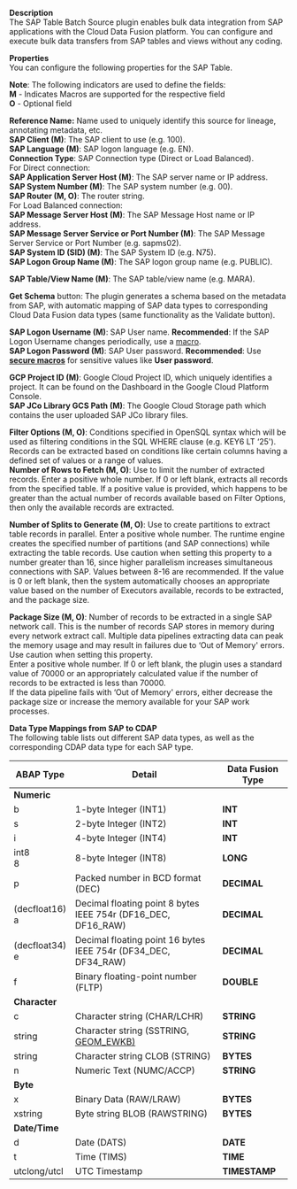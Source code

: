 **Description**  
The SAP Table Batch Source plugin enables bulk data integration from SAP
applications with the Cloud Data Fusion platform. You can configure and execute
bulk data transfers from SAP tables and views without any coding.  

**Properties**  
You can configure the following properties for the SAP Table.  

**Note**: The following indicators are used to define the fields:  
**M** - Indicates Macros are supported for the respective field  
**O** - Optional field  

**Reference Name:** Name used to uniquely identify this source for lineage,
annotating metadata, etc.  
**SAP Client (M)**: The SAP client to use (e.g. 100).  
**SAP Language (M)**: SAP logon language (e.g. EN).  
**Connection Type**: SAP Connection type (Direct or Load Balanced).   
For Direct connection:  
**SAP Application Server Host (M)**: The SAP server name or IP address.  
**SAP System Number (M)**: The SAP system number (e.g. 00).  
**SAP Router (M, O)**: The router string.  
For Load Balanced connection:   
**SAP Message Server Host (M)**: The SAP Message Host name or IP address.  
**SAP Message Server Service or Port Number (M)**: The SAP Message Server
Service or Port Number (e.g. sapms02).  
**SAP System ID (SID) (M)**: The SAP System ID (e.g. N75).  
**SAP Logon Group Name (M)**: The SAP logon group name (e.g. PUBLIC).  

**SAP Table/View Name (M)**: The SAP table/view name (e.g. MARA).  

**Get Schema** button: The plugin generates a schema based on the metadata from
SAP, with automatic mapping of SAP data types to corresponding Cloud Data Fusion
data types (same functionality as the Validate button).  

**SAP Logon Username (M)**: SAP User name. **Recommended**: If the SAP Logon
Username changes periodically, use a [macro](
    https://cdap.atlassian.net/wiki/spaces/DOCS/pages/382043060/Using+macros+to+create+a+dynamic+data+pipeline).  
**SAP Logon Password (M)**: SAP User password. **Recommended**: Use
[**secure macros**](
https://cdap.atlassian.net/wiki/spaces/DOCS/pages/801767425/Using+Secure+Keys)
for sensitive values like **User password**.  

**GCP Project ID (M)**: Google Cloud Project ID, which uniquely identifies a
project. It can be found on the Dashboard in the Google Cloud Platform Console.  
**SAP JCo Library GCS Path (M)**: The Google Cloud Storage path which
contains the user uploaded SAP JCo library files.  

**Filter Options (M, O)**: Conditions specified in OpenSQL syntax which will be
used as filtering conditions in the SQL WHERE clause (e.g. KEY6 LT ‘25').
Records can be extracted based on conditions like certain columns having a
defined set of values or a range of values.  
**Number of Rows to Fetch (M, O)**: Use to limit the number of extracted records.
Enter a positive whole number. If 0 or left blank, extracts all records from the
specified table. If a positive value is provided, which happens to be greater
than the actual number of records available based on Filter Options, then only
the available records are extracted.

**Number of Splits to Generate (M, O)**: Use to create partitions to extract
table records in parallel. Enter a positive whole number. The runtime engine
creates the specified number of partitions (and SAP connections) while
extracting the table records. Use caution when setting this property to a number
greater than 16, since higher parallelism increases simultaneous connections
with SAP. Values between 8-16 are recommended. If the value is 0 or left blank,
then the system automatically chooses an appropriate value based on the number
of Executors available, records to be extracted, and the package size.  

**Package Size (M, O)**: Number of records to be extracted in a single SAP
network call. This is the number of records SAP stores in memory during every
network extract call. Multiple data pipelines extracting data can peak the
memory usage and may result in failures due to ‘Out of Memory' errors. Use
caution when setting this property.   
Enter a positive whole number. If 0 or left blank, the plugin uses a standard
value of 70000 or an appropriately calculated value if the number of records to
be extracted is less than 70000.   
If the data pipeline fails with ‘Out of Memory' errors, either decrease the
package size or increase the memory available for your SAP work processes.  

**Data Type Mappings from SAP to CDAP**  
The following table lists out different SAP data types, as well as the
corresponding CDAP data type for each SAP type.  

<table>
<thead>
<tr>
<th>ABAP Type</th>
<th>Detail</th>
<th>Data Fusion Type</th>
</tr>
</thead>
<tbody>
<tr>
<td><strong>Numeric</strong></td>
<td></td>
<td></td>
</tr>
<tr>
<td>b</td>
<td>1-byte Integer (INT1)</td>
<td><strong>INT</strong></td>
</tr>
<tr>
<td>s</td>
<td>2-byte Integer (INT2)</td>
<td><strong>INT</strong></td>
</tr>
<tr>
<td>i</td>
<td>4-byte Integer (INT4)</td>
<td><strong>INT</strong></td>
</tr>
<tr>
<td>int8<br>
8</td>
<td>8-byte Integer (INT8)</td>
<td><strong>LONG</strong></td>
</tr>
<tr>
<td>p</td>
<td>Packed number in BCD format (DEC)</td>
<td><strong>DECIMAL</strong></td>
</tr>
<tr>
<td>(decfloat16)<br>
a</td>
<td>Decimal floating point 8 bytes IEEE 754r (DF16_DEC, DF16_RAW)</td>
<td><strong>DECIMAL</strong></td>
</tr>
<tr>
<td>(decfloat34)<br>
e</td>
<td>Decimal floating point 16 bytes IEEE 754r (DF34_DEC, DF34_RAW)</td>
<td><strong>DECIMAL</strong></td>
</tr>
<tr>
<td>f</td>
<td>Binary floating-point number (FLTP)</td>
<td><strong>DOUBLE</strong></td>
</tr>
<tr>
<td><strong>Character</strong></td>
<td></td>
<td></td>
</tr>
<tr>
<td>c</td>
<td>Character string (CHAR/LCHR)</td>
<td><strong>STRING</strong></td>
</tr>
<tr>
<td>string</td>
<td>Character string (SSTRING,<a
href="https://help.sap.com/doc/abapdocu_cp_index_htm/CLOUD/en-US/abenlength_functions.htm">
<u>GEOM_EWKB</a>)</td>
<td><strong>STRING</strong></td>
</tr>
<tr>
<td>string</td>
<td>Character string CLOB (STRING)</td>
<td><strong>BYTES</strong></td>
</tr>
<tr>
<td>n</td>
<td>Numeric Text (NUMC/ACCP)</td>
<td><strong>STRING</strong></td>
</tr>
<tr>
<td><strong>Byte</strong></td>
<td></td>
<td></td>
</tr>
<tr>
<td>x</td>
<td>Binary Data (RAW/LRAW)</td>
<td><strong>BYTES</strong></td>
</tr>
<tr>
<td>xstring</td>
<td>Byte string BLOB (RAWSTRING)</td>
<td><strong>BYTES</strong></td>
</tr>
<tr>
<td><strong>Date/Time</strong></td>
<td></td>
<td></td>
</tr>
<tr>
<td>d</td>
<td>Date (DATS)</td>
<td><strong>DATE</strong></td>
</tr>
<tr>
<td>t</td>
<td>Time (TIMS)</td>
<td><strong>TIME</strong></td>
</tr>
<tr>
<td>utclong/utcl</td>
<td>UTC Timestamp</td>
<td><strong>TIMESTAMP</strong></td>
</tr>
</tbody>
</table>
